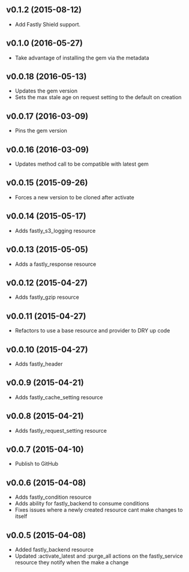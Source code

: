 v0.1.2 (2015-08-12)
-------------------
- Add Fastly Shield support.

v0.1.0 (2016-05-27)
-------------------
- Take advantage of installing the gem via the metadata

v0.0.18 (2016-05-13)
--------------------
- Updates the gem version
- Sets the max stale age on request setting to the default on creation

v0.0.17 (2016-03-09)
--------------------
- Pins the gem version

v0.0.16 (2016-03-09)
--------------------
- Updates method call to be compatible with latest gem

v0.0.15 (2015-09-26)
--------------------
- Forces a new version to be cloned after activate

v0.0.14 (2015-05-17)
--------------------
- Adds fastly_s3_logging resource

v0.0.13 (2015-05-05)
--------------------
- Adds a fastly_response resource

v0.0.12 (2015-04-27)
--------------------
- Adds fastly_gzip resource

v0.0.11 (2015-04-27)
--------------------
- Refactors to use a base resource and provider to DRY up code

v0.0.10 (2015-04-27)
--------------------
- Adds fastly_header

v0.0.9 (2015-04-21)
-------------------
- Adds fastly_cache_setting resource

v0.0.8 (2015-04-21)
-------------------
- Adds fastly_request_setting resource

v0.0.7 (2015-04-10)
-------------------
- Publish to GitHub

v0.0.6 (2015-04-08)
-------------------
- Adds fastly_condition resource
- Adds ability for fastly_backend to consume conditions
- Fixes issues where a newly created resource cant make changes to itself

v0.0.5 (2015-04-08)
-------------------
- Added fastly_backend resource
- Updated :activate_latest and :purge_all actions on the fastly_service resource they notify when the make a change
